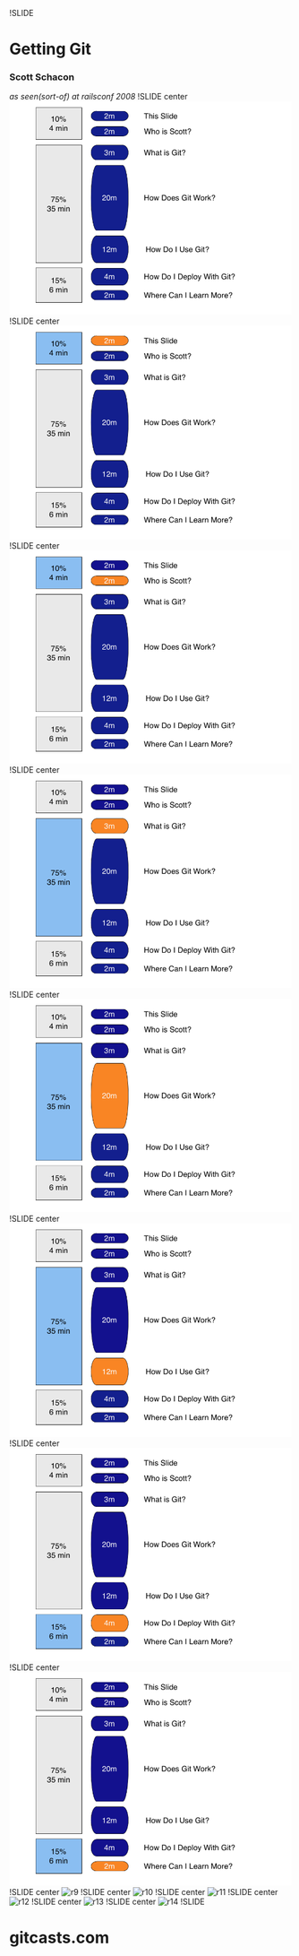 !SLIDE 
# Getting Git #
### Scott Schacon
_as seen(sort-of) at railsconf 2008_
!SLIDE center
![r1](r1.png)
!SLIDE center
![r2](r2.png)
!SLIDE center
![r3](r3.png)
!SLIDE center
![r4](r4.png)
!SLIDE center
![r5](r5.png)
!SLIDE center
![r6](r6.png)
!SLIDE center
![r7](r7.png)
!SLIDE center
![r8](r8.png)
!SLIDE center
![r9](r9.png)
!SLIDE center
![r10](r10.png)
!SLIDE center
![r11](r11.png)
!SLIDE center
![r12](r12.png)
!SLIDE center
![r13](r13.png)
!SLIDE center
![r14](r14.png)
!SLIDE 
# gitcasts.com
